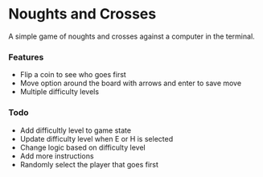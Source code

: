 # Noughts and Crosses

A simple game of noughts and crosses against a computer in the terminal.

### Features
- Flip a coin to see who goes first
- Move option around the board with arrows and enter to save move
- Multiple difficulty levels


### Todo

- Add difficultly level to game state
- Update difficulty level when E or H is selected
- Change logic based on difficulty level
- Add more instructions
- Randomly select the player that goes first
